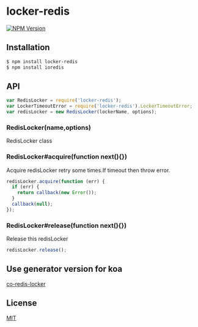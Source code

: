 # locker-redis

[![NPM Version][npm-image]][npm-url]


## Installation

```bash
$ npm install locker-redis
$ npm install ioredis
```

## API


```js
var RedisLocker = require('locker-redis');
var LockerTimeoutError = require('locker-redis').LockerTimeoutError;
var redisLocker = new RedisLocker(lockerName, options);
```

### RedisLocker(name,options)

RedisLocker class

### RedisLocker#acquire(function next(){})
 
Acquire redisLocker retry some times.If timeout then throw error.

```js
redisLocker.acquire(function (err) {
  if (err) {
    return callback(new Error());
  }
  callback(null);
});
```

### RedisLocker#release(function next(){})

Release this redisLocker

```js
redisLocker.release();
```

## Use generator version for koa

[co-redis-locker](https://github.com/perzy/co-redis-locker)

## License

[MIT](LICENSE)

[npm-image]: https://img.shields.io/npm/v/locker-redis.svg?style=flat-square
[npm-url]: https://www.npmjs.com/package/locker-redis

